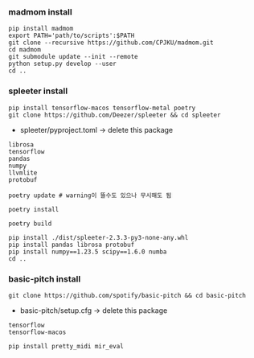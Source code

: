 ### madmom install
~~~
pip install madmom
export PATH='path/to/scripts':$PATH
git clone --recursive https://github.com/CPJKU/madmom.git
cd madmom
git submodule update --init --remote
python setup.py develop --user
cd ..
~~~

### spleeter install
~~~
pip install tensorflow-macos tensorflow-metal poetry
git clone https://github.com/Deezer/spleeter && cd spleeter
~~~
* spleeter/pyproject.toml -> delete this package
~~~
librosa
tensorflow
pandas
numpy
llvmlite
protobuf
~~~
~~~
poetry update # warning이 뜰수도 있으나 무시해도 됨
~~~
~~~
poetry install
~~~
~~~
poetry build
~~~
~~~
pip install ./dist/spleeter-2.3.3-py3-none-any.whl
pip install pandas librosa protobuf
pip install numpy==1.23.5 scipy==1.6.0 numba
cd ..
~~~

### basic-pitch install
~~~
git clone https://github.com/spotify/basic-pitch && cd basic-pitch
~~~
* basic-pitch/setup.cfg -> delete this package
~~~
tensorflow
tensorflow-macos
~~~
~~~
pip install pretty_midi mir_eval
~~~